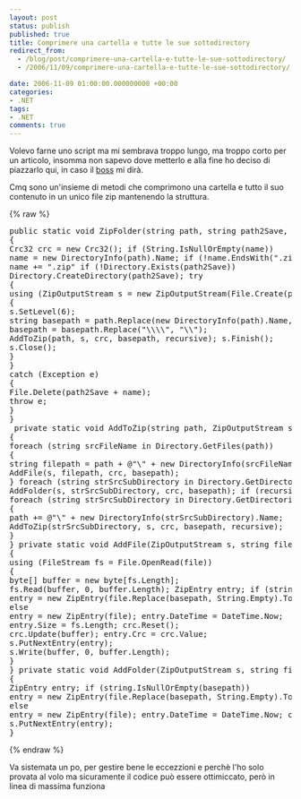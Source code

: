 ```yaml
---
layout: post
status: publish
published: true
title: Comprimere una cartella e tutte le sue sottodirectory
redirect_from: 
  - /blog/post/comprimere-una-cartella-e-tutte-le-sue-sottodirectory/
  - /2006/11/09/comprimere-una-cartella-e-tutte-le-sue-sottodirectory/

date: 2006-11-09 01:00:00.000000000 +00:00
categories:
- .NET
tags:
- .NET
comments: true
---
```

<p><span>Volevo farne uno script ma mi sembrava troppo lungo, ma troppo corto per un articolo, insomma non sapevo dove metterlo e alla fine ho deciso di piazzarlo qui, in caso il <a onclick="blankUrl(this.href); return false;" href="http://blogs.aspitalia.com/daniele/">boss</a> mi dir&agrave;. </span></p>
<p>Cmq sono un'insieme di metodi che comprimono una cartella e tutto il suo contenuto in un unico file zip mantenendo la struttura.</p>
{% raw %}<pre title="code" class="brush: csharp; ruler: true;">
public static void ZipFolder(string path, string path2Save, string name, bool recursive) 
{ 
Crc32 crc = new Crc32(); if (String.IsNullOrEmpty(name)) 
name = new DirectoryInfo(path).Name; if (!name.EndsWith(&quot;.zip&quot;)) 
name += &quot;.zip&quot; if (!Directory.Exists(path2Save)) 
Directory.CreateDirectory(path2Save); try 
{ 
using (ZipOutputStream s = new ZipOutputStream(File.Create(path2Save + name))) 
{ 
s.SetLevel(6); 
string basepath = path.Replace(new DirectoryInfo(path).Name, String.Empty); if (basepath.EndsWith(&quot;\\\\&quot;)) 
basepath = basepath.Replace(&quot;\\\\&quot;, &quot;\\&quot;); 
AddToZip(path, s, crc, basepath, recursive); s.Finish(); 
s.Close(); 
} 
} 
catch (Exception e) 
{ 
File.Delete(path2Save + name); 
throw e; 
} 
} 
 private static void AddToZip(string path, ZipOutputStream s, Crc32 crc, string basepath, bool recursive) 
{ 
foreach (string srcFileName in Directory.GetFiles(path)) 
{ 
string filepath = path + @&quot;\&quot; + new DirectoryInfo(srcFileName).Name; 
AddFile(s, filepath, crc, basepath); 
} foreach (string strSrcSubDirectory in Directory.GetDirectories(path)) 
AddFolder(s, strSrcSubDirectory, crc, basepath); if (recursive) 
foreach (string strSrcSubDirectory in Directory.GetDirectories(path)) 
{ 
path += @&quot;\&quot; + new DirectoryInfo(strSrcSubDirectory).Name; 
AddToZip(strSrcSubDirectory, s, crc, basepath, recursive); 
} 
} private static void AddFile(ZipOutputStream s, string file, Crc32 crc, string basepath) 
{ 
using (FileStream fs = File.OpenRead(file)) 
{ 
byte[] buffer = new byte[fs.Length]; 
fs.Read(buffer, 0, buffer.Length); ZipEntry entry; if (string.IsNullOrEmpty(basepath)) 
entry = new ZipEntry(file.Replace(basepath, String.Empty).ToLower()); 
else 
entry = new ZipEntry(file); entry.DateTime = DateTime.Now; 
entry.Size = fs.Length; crc.Reset(); 
crc.Update(buffer); entry.Crc = crc.Value; 
s.PutNextEntry(entry); 
s.Write(buffer, 0, buffer.Length); 
} 
} private static void AddFolder(ZipOutputStream s, string file, Crc32 crc, string basepath) 
{ 
ZipEntry entry; if (string.IsNullOrEmpty(basepath)) 
entry = new ZipEntry(file.Replace(basepath, String.Empty).ToLower()); 
else 
entry = new ZipEntry(file); entry.DateTime = DateTime.Now; crc.Reset(); entry.Crc = crc.Value; 
s.PutNextEntry(entry); 
}
</pre>{% endraw %}
<p><span>Va sistemata un po, per gestire bene le eccezzioni e perch&egrave; l'ho solo provata al volo ma sicuramente il codice pu&ograve; essere ottimiccato, per&ograve; in linea di massima funziona</span></p>
<p>&nbsp;</p>
